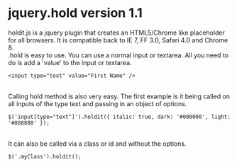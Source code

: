 jquery.hold version 1.1
================

holdit.js is a jquery plugin that creates an HTML5/Chrome like placeholder for all browsers. It is compatible back to IE 7, FF 3.0, Safari 4.0 and Chrome 8.
<br />
.hold is easy to use. You can use a normal input or textarea. All you need to do is add a 'value' to the input or textarea.
<br />

    <input type="text" value="First Name" /> 
<br />
Calling hold method is also very easy. The first example is it being called on all inputs of the type text and passing in an object of options.
<br />

    $('input[type="text"]').holdit({ italic: true, dark: '#000000', light: '#888888' });
<br />  
It can also be called via a class or id and without the options. 
<br />

    $('.myClass').holdit();
